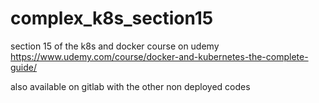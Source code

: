 # complex_k8s_section15

section 15 of the k8s and docker course on udemy
https://www.udemy.com/course/docker-and-kubernetes-the-complete-guide/

also available on gitlab with the other non deployed codes
